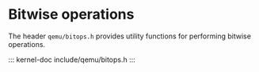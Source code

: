 # Bitwise operations

The header `qemu/bitops.h` provides utility functions for performing
bitwise operations.

::: kernel-doc
include/qemu/bitops.h
:::
